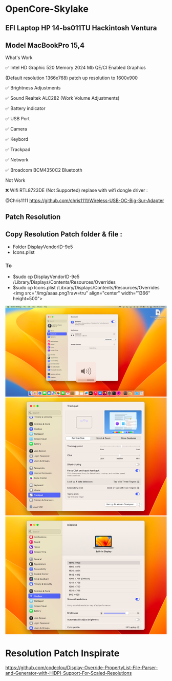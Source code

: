 # OpenCore-Skylake
## EFI Laptop HP 14-bs011TU Hackintosh Ventura
## Model MacBookPro 15,4

What's Work

✅ Intel HD Graphic 520 Memory 2024 Mb QE/CI Enabled Graphics

  (Default resolution 1366x768) patch up resolution to 1600x900

✅ Brightness Adjustments 

✅ Sound Realtek ALC282 (Work Volume Adjustments) 

✅ Battery indicator

✅ USB Port

✅ Camera

✅ Keybord 

✅ Trackpad

✅ Network

✅ Broadcom BCM4350C2 Bluetooth  

Not Work

❌ Wifi RTL8723DE (Not Supported) replase with wifi dongle driver :

  @Chris1111 https://github.com/chris1111/Wireless-USB-OC-Big-Sur-Adapter

## Patch Resolution
## Copy Resolution Patch folder & file :
- Folder DisplayVendorID-9e5
- Icons.plist
### To
- $sudo cp DisplayVendorID-9e5 /Library/Displays/Contents/Resources/Overrides
- $sudo cp Icons.plist /Library/Displays/Contents/Resources/Overrides
<img src="/img/aaaa.png?raw=tru" align="center" width="1366" height=500">
<img src="/img/bbbb.png?raw=true">
<img src="/img/cccc.png?raw=true">
<img src="/img/dddd.png?raw=true">

# Resolution Patch Inspirate 
https://github.com/codeclou/Display-Override-PropertyList-File-Parser-and-Generator-with-HiDPI-Support-For-Scaled-Resolutions
